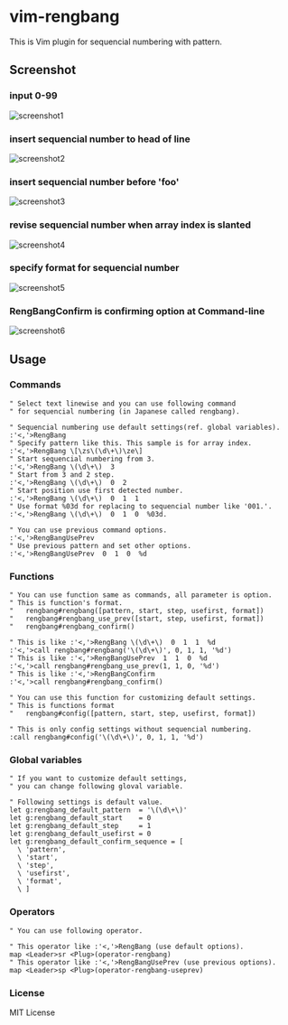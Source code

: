 vim-rengbang
===

This is Vim plugin for sequencial numbering with pattern.

Screenshot
---

### input 0-99

![screenshot1](http://gifzo.net/BDoBAj8f5Fj.gif)

### insert sequencial number to head of line

![screenshot2](http://gifzo.net/i7xgddDAvJ.gif)

### insert sequencial number before 'foo'

![screenshot3](http://gifzo.net/BFp5z1aVuA8.gif)

### revise sequencial number when array index is slanted

![screenshot4](http://gifzo.net/YNLnolfBJK.gif)

### specify format for sequencial number
![screenshot5](http://gifzo.net/BO1olOZJ8yQ.gif)

### RengBangConfirm is confirming option at Command-line
![screenshot6](http://gifzo.net/BWAhiKvtIZU.gif)


Usage
---

### Commands
```vim
" Select text linewise and you can use following command
" for sequencial numbering (in Japanese called rengbang).

" Sequencial numbering use default settings(ref. global variables).
:'<,'>RengBang
" Specify pattern like this. This sample is for array index.
:'<,'>RengBang \[\zs\(\d\+\)\ze\]
" Start sequencial numbering from 3.
:'<,'>RengBang \(\d\+\)  3
" Start from 3 and 2 step.
:'<,'>RengBang \(\d\+\)  0  2
" Start position use first detected number.
:'<,'>RengBang \(\d\+\)  0  1  1
" Use format %03d for replacing to sequencial number like '001.'.
:'<,'>RengBang \(\d\+\)  0  1  0  %03d.

" You can use previous command options.
:'<,'>RengBangUsePrev
" Use previous pattern and set other options.
:'<,'>RengBangUsePrev  0  1  0  %d
```

### Functions
```vim
" You can use function same as commands, all parameter is option.
" This is function's format.
"   rengbang#rengbang([pattern, start, step, usefirst, format])
"   rengbang#rengbang_use_prev([start, step, usefirst, format])
"   rengbang#rengbang_confirm()

" This is like :'<,'>RengBang \(\d\+\)  0  1  1  %d
:'<,'>call rengbang#rengbang('\(\d\+\)', 0, 1, 1, '%d')
" This is like :'<,'>RengBangUsePrev  1  1  0  %d
:'<,'>call rengbang#rengbang_use_prev(1, 1, 0, '%d')
" This is like :'<,'>RengBangConfirm
:'<,'>call rengbang#rengbang_confirm()

" You can use this function for customizing default settings.
" This is functions format
"   rengbang#config([pattern, start, step, usefirst, format])

" This is only config settings without sequencial numbering.
:call rengbang#config('\(\d\+\)', 0, 1, 1, '%d')
```

### Global variables
```vim
" If you want to customize default settings,
" you can change following gloval variable.

" Following settings is default value.
let g:rengbang_default_pattern  = '\(\d\+\)'
let g:rengbang_default_start    = 0
let g:rengbang_default_step     = 1
let g:rengbang_default_usefirst = 0
let g:rengbang_default_confirm_sequence = [
  \ 'pattern',
  \ 'start',
  \ 'step',
  \ 'usefirst',
  \ 'format',
  \ ]
```

### Operators
```vim
" You can use following operator.

" This operator like :'<,'>RengBang (use default options).
map <Leader>sr <Plug>(operator-rengbang)
" This operator like :'<,'>RengBangUsePrev (use previous options).
map <Leader>sp <Plug>(operator-rengbang-useprev)
```

### License

MIT License

